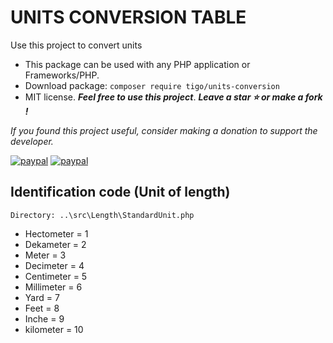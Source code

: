 # UNITS CONVERSION TABLE
Use this project to convert units

- This package can be used with any PHP application or Frameworks/PHP.
- Download package: ```composer require tigo/units-conversion```
- MIT license. ***Feel free to use this project***. ***Leave a star :star: or make a fork !***

*If you found this project useful, consider making a donation to support the developer.* 

[![paypal](https://www.paypalobjects.com/pt_BR/BR/i/btn/btn_donateCC_LG.gif)](https://www.paypal.com/donate?hosted_button_id=5SCQFF9FDUYNW)
[![paypal](https://www.paypalobjects.com/en_US/i/btn/btn_donateCC_LG.gif)](https://www.paypal.com/donate?hosted_button_id=XLUUH8EL85UXE)

## Identification code (Unit of length)
```
Directory: ..\src\Length\StandardUnit.php
```
* Hectometer = 1 
* Dekameter = 2
* Meter = 3
* Decimeter = 4
* Centimeter = 5
* Millimeter = 6
* Yard = 7
* Feet = 8
* Inche = 9
* kilometer = 10

